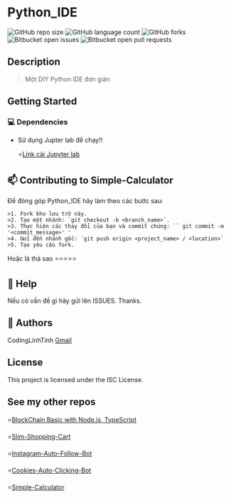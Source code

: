 # Python_IDE

![GitHub repo size](https://img.shields.io/github/repo-size/codinglinhtinh/Python_IDE?style=for-the-badge)
![GitHub language count](https://img.shields.io/github/languages/count/codinglinhtinh/Python_IDE?style=for-the-badge)
![GitHub forks](https://img.shields.io/github/forks/codinglinhtinh/Python_IDE?style=for-the-badge)
![Bitbucket open issues](https://img.shields.io/bitbucket/issues/codinglinhtinh/Python_IDE?style=for-the-badge)
![Bitbucket open pull requests](https://img.shields.io/bitbucket/pr-raw/codinglinhtinh/Python_IDE?style=for-the-badge)

## Description
>Một DIY Python IDE đơn giản

## Getting Started
### 💻 Dependencies

* Sử dụng Jupter lab để chạy!!

    ⭐<a href='https://jupyter.org/install'>Link cài Jupyter lab</a>


## 📫 Contributing to Simple-Calculator
Để đóng góp Python_IDE hãy làm theo các bước sau:

    >1. Fork kho lưu trữ này.
    >2. Tạo một nhánh: `git checkout -b <branch_name>`.
    >3. Thực hiện các thay đổi của bạn và commit chúng: `` git commit -m '<commit_message>' '
    >4. Gửi đến nhánh gốc: `git push origin <project_name> / <location>`
    >5. Tạo yêu cầu fork.

Hoặc là thả sao ⭐⭐⭐⭐⭐

## 🔎 Help

Nếu có vấn đề gì hãy gửi lên ISSUES.
Thanks.

## 🧐 Authors

CodingLinhTinh 
[Gmail](ngocquachgamedevz@gmail.com)


## License

This project is licensed under the ISC License.

## See my other repos
⭐<a href="https://github.com/CodingLinhTinh/Node.js-blockchain-basic.git">BlockChain Basic with Node.js, TypeScript</a>

⭐<a href="https://github.com/CodingLinhTinh/Slim-Shopping-Cart.git">Slim-Shopping-Cart</a>

⭐<a href="https://github.com/CodingLinhTinh/Instagram-Auto-Follow-Bot.git">Instagram-Auto-Follow-Bot</a>

⭐<a href="https://github.com/CodingLinhTinh/Cookies-Auto-Clicking-Bot.git">Cookies-Auto-Clicking-Bot</a>

⭐<a href="https://github.com/CodingLinhTinh/Simple-Calculator.git">Simple-Calculator</a>
